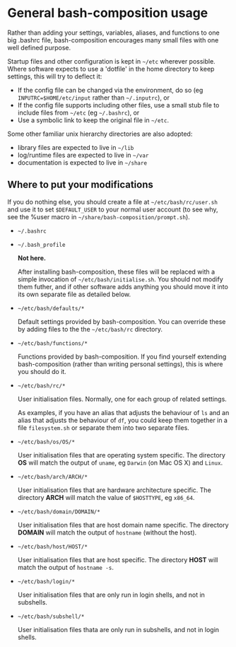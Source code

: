 General bash-composition usage
==============================

Rather than adding your settings, variables, aliases, and functions to one big
.bashrc file, bash-composition encourages many small files with one well
defined purpose.

Startup files and other configuration is kept in `~/etc` wherever possible.
Where software expects to use a 'dotfile' in the home directory to keep 
settings, this will try to deflect it:

*   If the config file can be changed via the environment, do so
    (eg `INPUTRC=$HOME/etc/input` rather than `~/.inputrc`), or
*   If the config file supports including other files, use a small stub file
    to include files from `~/etc` (eg `~/.bashrc`), or
*   Use a symbolic link to keep the original file in `~/etc`.

Some other familiar unix hierarchy directories are also adopted:

*   library files are expected to live in `~/lib`
*   log/runtime files are expected to live in `~/var`
*   documentation is expected to live in `~/share`


Where to put your modifications
-------------------------------

If you do nothing else, you should create a file at `~/etc/bash/rc/user.sh`
and use it to set `$DEFAULT_USER` to your normal user account (to see why, see
the %user macro in `~/share/bash-composition/prompt.sh`).

*   `~/.bashrc`
*   `~/.bash_profile`

    __Not here.__

    After installing bash-composition, these files will be replaced with a
    simple invocation of `~/etc/bash/initialise.sh`. You should not modify
    them futher, and if other software adds anything you should move it into
    its own separate file as detailed below.

*   `~/etc/bash/defaults/*`

    Default settings provided by bash-composition. You can override these 
    by adding files to the the `~/etc/bash/rc` directory.

*   `~/etc/bash/functions/*`

    Functions provided by bash-composition. If you find yourself extending
    bash-composition (rather than writing personal settings), this is where
    you should do it.

*   `~/etc/bash/rc/*`
    
    User initialisation files. Normally, one for each group of related
    settings.
  
    As examples, if you have an alias that adjusts the behaviour of `ls` and
    an alias that adjusts the behaviour of `df`, you could keep them together
    in a file `filesystem.sh` or separate them into two separate files.

*   `~/etc/bash/os/OS/*`

    User initialisation files that are operating system specific. The
    directory __OS__ will match the output of `uname`, eg `Darwin` (on Mac OS
    X) and `Linux`.

*   `~/etc/bash/arch/ARCH/*`
    
    User initialisation files that are hardware architecture specific. The
    directory __ARCH__ will match the value of `$HOSTTYPE`, eg `x86_64`.

*   `~/etc/bash/domain/DOMAIN/*`

    User initialisation files that are host domain name specific. The
    directory __DOMAIN__ will match the output of `hostname` (without the
    host).

*   `~/etc/bash/host/HOST/*`

    User initialisation files that are host specific. The directory __HOST__
    will match the output of `hostname -s`.

*   `~/etc/bash/login/*`

    User initialisation files that are only run in login shells, and not in
    subshells.

*   `~/etc/bash/subshell/*`

    User initialisation files thata are only run in subshells, and not in
    login shells.
